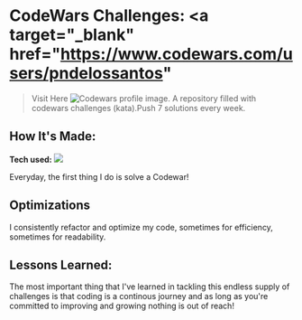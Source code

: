 
# CodeWars Challenges: <a target="_blank" href="https://www.codewars.com/users/pndelossantos"
>Visit Here</a> 
![Codewars profile image.](https://i.ibb.co/PjjhDwN/codewars-profile.png)
A repository filled with codewars challenges (kata).Push 7 solutions every week.

## How It's Made:

**Tech used:** <img src="https://img.shields.io/static/v1?label=|&message=JAVASCRIPT&color=3c7f5d&style=plastic&logo=javascript"/>

Everyday, the first thing I do is solve a Codewar! 

## Optimizations

I consistently refactor and optimize my code, sometimes for efficiency, sometimes for readability. 

## Lessons Learned:

The most important thing that I've learned in tackling this endless supply of challenges is that coding is a continous journey and as long as you're committed to improving and growing nothing is out of reach!
